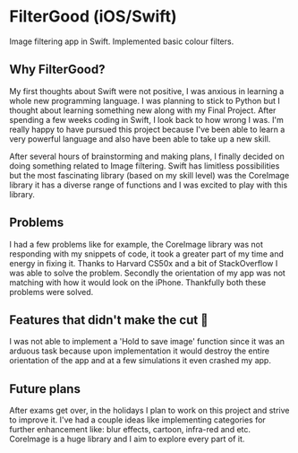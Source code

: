 # FilterGood (iOS/Swift)

Image filtering app in Swift. Implemented basic colour filters.

## Why FilterGood?
My first thoughts about Swift were not positive, I was anxious in learning a whole new programming language. I was planning to stick to Python but I thought about learning something new along with my Final Project. After spending a few weeks coding in Swift, I look back to how wrong I was. I'm really happy to have pursued this project because I've been able to learn a very powerful language and also have been able to take up a new skill. 

After several hours of brainstorming and making plans, I finally decided on doing something related to Image filtering. Swift has limitless possibilities but the most fascinating library (based on my skill level) was the CoreImage library it has a diverse range of functions and I was excited to play with this library. 

## Problems

I had a few problems like for example, the CoreImage library was not responding with my snippets of code, it took a greater part of my time and energy in fixing it. Thanks to Harvard CS50x and a bit of StackOverflow I was able to solve the problem. Secondly the orientation of my app was not matching with how it would look on the iPhone. Thankfully both these problems were solved.

## Features that didn't make the cut 🙁

I was not able to implement a 'Hold to save image' function since it was an arduous task because upon implementation it would destroy the entire orientation of the app and at a few simulations it even crashed my app. 

## Future plans

After exams get over, in the holidays I plan to work on this project and strive to improve it. I've had a couple ideas like implementing categories for further enhancement like: blur effects, cartoon, infra-red and etc. CoreImage is a huge library and I aim to explore every part of it. 

